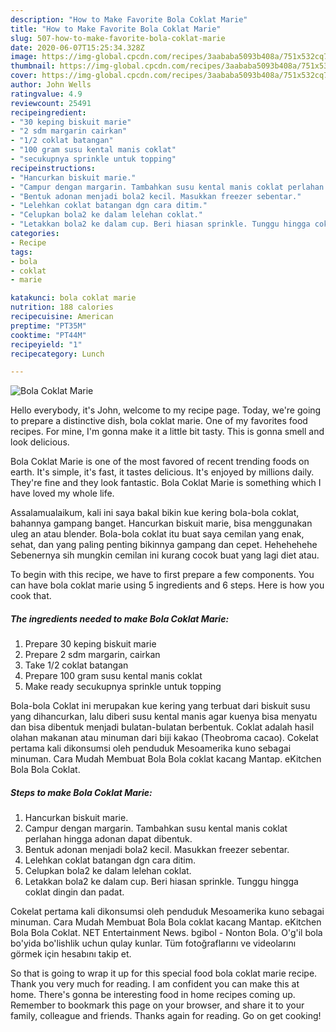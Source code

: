 ```yaml
---
description: "How to Make Favorite Bola Coklat Marie"
title: "How to Make Favorite Bola Coklat Marie"
slug: 507-how-to-make-favorite-bola-coklat-marie
date: 2020-06-07T15:25:34.328Z
image: https://img-global.cpcdn.com/recipes/3aababa5093b408a/751x532cq70/bola-coklat-marie-foto-resep-utama.jpg
thumbnail: https://img-global.cpcdn.com/recipes/3aababa5093b408a/751x532cq70/bola-coklat-marie-foto-resep-utama.jpg
cover: https://img-global.cpcdn.com/recipes/3aababa5093b408a/751x532cq70/bola-coklat-marie-foto-resep-utama.jpg
author: John Wells
ratingvalue: 4.9
reviewcount: 25491
recipeingredient:
- "30 keping biskuit marie"
- "2 sdm margarin cairkan"
- "1/2 coklat batangan"
- "100 gram susu kental manis coklat"
- "secukupnya sprinkle untuk topping"
recipeinstructions:
- "Hancurkan biskuit marie."
- "Campur dengan margarin. Tambahkan susu kental manis coklat perlahan hingga adonan dapat dibentuk."
- "Bentuk adonan menjadi bola2 kecil. Masukkan freezer sebentar."
- "Lelehkan coklat batangan dgn cara ditim."
- "Celupkan bola2 ke dalam lelehan coklat."
- "Letakkan bola2 ke dalam cup. Beri hiasan sprinkle. Tunggu hingga coklat dingin dan padat."
categories:
- Recipe
tags:
- bola
- coklat
- marie

katakunci: bola coklat marie 
nutrition: 188 calories
recipecuisine: American
preptime: "PT35M"
cooktime: "PT44M"
recipeyield: "1"
recipecategory: Lunch

---
```



![Bola Coklat Marie](https://img-global.cpcdn.com/recipes/3aababa5093b408a/751x532cq70/bola-coklat-marie-foto-resep-utama.jpg)

Hello everybody, it's John, welcome to my recipe page. Today, we're going to prepare a distinctive dish, bola coklat marie. One of my favorites food recipes. For mine, I'm gonna make it a little bit tasty. This is gonna smell and look delicious.

Bola Coklat Marie is one of the most favored of recent trending foods on earth. It's simple, it's fast, it tastes delicious. It's enjoyed by millions daily. They're fine and they look fantastic. Bola Coklat Marie is something which I have loved my whole life.

Assalamualaikum, kali ini saya bakal bikin kue kering bola-bola coklat, bahannya gampang banget. Hancurkan biskuit marie, bisa menggunakan uleg an atau blender. Bola-bola coklat itu buat saya cemilan yang enak, sehat, dan yang paling penting bikinnya gampang dan cepet. Hehehehehe Sebenernya sih mungkin cemilan ini kurang cocok buat yang lagi diet atau.


To begin with this recipe, we have to first prepare a few components. You can have bola coklat marie using 5 ingredients and 6 steps. Here is how you cook that.

<!--inarticleads1-->

##### The ingredients needed to make Bola Coklat Marie:

1. Prepare 30 keping biskuit marie
1. Prepare 2 sdm margarin, cairkan
1. Take 1/2 coklat batangan
1. Prepare 100 gram susu kental manis coklat
1. Make ready secukupnya sprinkle untuk topping


Bola-bola Coklat ini merupakan kue kering yang terbuat dari biskuit susu yang dihancurkan, lalu diberi susu kental manis agar kuenya bisa menyatu dan bisa dibentuk menjadi bulatan-bulatan berbentuk. Coklat adalah hasil olahan makanan atau minuman dari biji kakao (Theobroma cacao). Cokelat pertama kali dikonsumsi oleh penduduk Mesoamerika kuno sebagai minuman. Cara Mudah Membuat Bola Bola coklat kacang Mantap. eKitchen Bola Bola Coklat. 

<!--inarticleads2-->

##### Steps to make Bola Coklat Marie:

1. Hancurkan biskuit marie.
1. Campur dengan margarin. Tambahkan susu kental manis coklat perlahan hingga adonan dapat dibentuk.
1. Bentuk adonan menjadi bola2 kecil. Masukkan freezer sebentar.
1. Lelehkan coklat batangan dgn cara ditim.
1. Celupkan bola2 ke dalam lelehan coklat.
1. Letakkan bola2 ke dalam cup. Beri hiasan sprinkle. Tunggu hingga coklat dingin dan padat.


Cokelat pertama kali dikonsumsi oleh penduduk Mesoamerika kuno sebagai minuman. Cara Mudah Membuat Bola Bola coklat kacang Mantap. eKitchen Bola Bola Coklat. NET Entertainment News. bgibol - Nonton Bola. O&#39;g&#39;il bola bo&#39;yida bo&#39;lishlik uchun qulay kunlar. Tüm fotoğraflarını ve videolarını görmek için hesabını takip et. 

So that is going to wrap it up for this special food bola coklat marie recipe. Thank you very much for reading. I am confident you can make this at home. There's gonna be interesting food in home recipes coming up. Remember to bookmark this page on your browser, and share it to your family, colleague and friends. Thanks again for reading. Go on get cooking!
